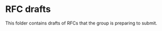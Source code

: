 # RFC drafts

This folder contains drafts of RFCs that the group is preparing to submit.

<!--
Once the group has submitted RFCs, the drafts should be deleted from this folder,
and links to the pull requests on the RFC repository should be listed here.
-->

